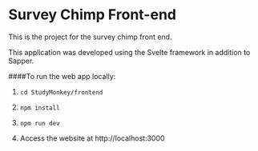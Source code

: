 # Survey Chimp Front-end
This is the project for the survey chimp front end.

This application was developed using the Svelte framework in addition to Sapper.

####To run the web app locally:

1. ```cd StudyMonkey/frontend```

2. ```npm install```

3. ```npm run dev```

4. Access the website at http://localhost:3000


